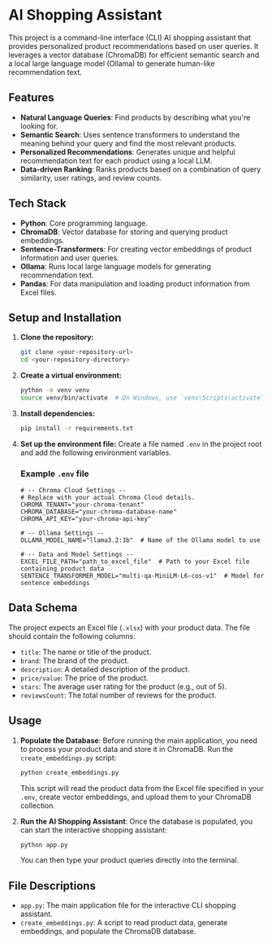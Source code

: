# AI Shopping Assistant

This project is a command-line interface (CLI) AI shopping assistant that provides personalized product recommendations based on user queries. It leverages a vector database (ChromaDB) for efficient semantic search and a local large language model (Ollama) to generate human-like recommendation text.

## Features

- **Natural Language Queries**: Find products by describing what you're looking for.
- **Semantic Search**: Uses sentence transformers to understand the meaning behind your query and find the most relevant products.
- **Personalized Recommendations**: Generates unique and helpful recommendation text for each product using a local LLM.
- **Data-driven Ranking**: Ranks products based on a combination of query similarity, user ratings, and review counts.

## Tech Stack

- **Python**: Core programming language.
- **ChromaDB**: Vector database for storing and querying product embeddings.
- **Sentence-Transformers**: For creating vector embeddings of product information and user queries.
- **Ollama**: Runs local large language models for generating recommendation text.
- **Pandas**: For data manipulation and loading product information from Excel files.

## Setup and Installation

1.  **Clone the repository:**
    ```bash
    git clone <your-repository-url>
    cd <your-repository-directory>
    ```

2.  **Create a virtual environment:**
    ```bash
    python -m venv venv
    source venv/bin/activate  # On Windows, use `venv\Scripts\activate`
    ```

3.  **Install dependencies:**
    ```bash
    pip install -r requirements.txt
    ```


4.  **Set up the environment file:**
    Create a file named `.env` in the project root and add the following environment variables. 

    ### Example `.env` file
    ```env
    # -- Chroma Cloud Settings --
    # Replace with your actual Chroma Cloud details.
    CHROMA_TENANT="your-chroma-tenant"
    CHROMA_DATABASE="your-chroma-database-name"
    CHROMA_API_KEY="your-chroma-api-key"

    # -- Ollama Settings --
    OLLAMA_MODEL_NAME="llama3.2:3b"  # Name of the Ollama model to use

    # -- Data and Model Settings --
    EXCEL_FILE_PATH="path_to_excel_file"  # Path to your Excel file containing product data
    SENTENCE_TRANSFORMER_MODEL="multi-qa-MiniLM-L6-cos-v1"  # Model for sentence embeddings
    ```

## Data Schema

The project expects an Excel file (`.xlsx`) with your product data. The file should contain the following columns:

- `title`: The name or title of the product.
- `brand`: The brand of the product.
- `description`: A detailed description of the product.
- `price/value`: The price of the product.
- `stars`: The average user rating for the product (e.g., out of 5).
- `reviewsCount`: The total number of reviews for the product.

## Usage

1.  **Populate the Database**:
    Before running the main application, you need to process your product data and store it in ChromaDB. Run the `create_embeddings.py` script:
    ```bash
    python create_embeddings.py
    ```
    This script will read the product data from the Excel file specified in your `.env`, create vector embeddings, and upload them to your ChromaDB collection.

2.  **Run the AI Shopping Assistant**:
    Once the database is populated, you can start the interactive shopping assistant:
    ```bash
    python app.py
    ```
    You can then type your product queries directly into the terminal.

## File Descriptions

- `app.py`: The main application file for the interactive CLI shopping assistant.
- `create_embeddings.py`: A script to read product data, generate embeddings, and populate the ChromaDB database.
